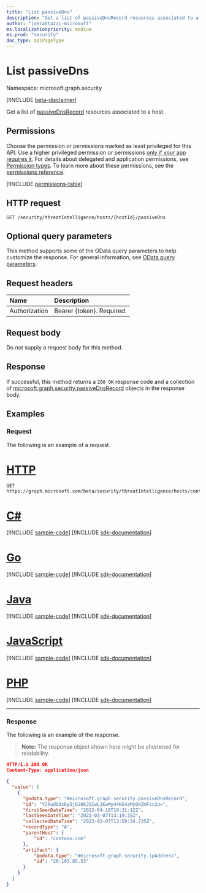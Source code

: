 ```yaml
---
title: "List passiveDns"
description: "Get a list of passiveDnsRecord resources associated to a host."
author: "joerattazzi-microsoft"
ms.localizationpriority: medium
ms.prod: "security"
doc_type: apiPageType
---
```


# List passiveDns

Namespace: microsoft.graph.security

[!INCLUDE [beta-disclaimer](../../includes/beta-disclaimer.md)]

Get a list of [passiveDnsRecord](../resources/security-passivednsrecord.md) resources associated to a host.

## Permissions
Choose the permission or permissions marked as least privileged for this API. Use a higher privileged permission or permissions [only if your app requires it](/graph/permissions-overview#best-practices-for-using-microsoft-graph-permissions). For details about delegated and application permissions, see [Permission types](/graph/permissions-overview#permission-types). To learn more about these permissions, see the [permissions reference](/graph/permissions-reference).

<!-- { "blockType": "permissions", "name": "security_host_list_passivedns" } -->
[!INCLUDE [permissions-table](../includes/permissions/security-host-list-passivedns-permissions.md)]

## HTTP request

<!-- {
  "blockType": "ignored"
}
-->
``` http
GET /security/threatIntelligence/hosts/{hostId}/passiveDns
```

## Optional query parameters

This method supports some of the OData query parameters to help customize the response. For general information, see [OData query parameters](/graph/query-parameters).

## Request headers

|Name|Description|
|:---|:---|
|Authorization|Bearer {token}. Required.|

## Request body

Do not supply a request body for this method.

## Response

If successful, this method returns a `200 OK` response code and a collection of [microsoft.graph.security.passiveDnsRecord](../resources/security-passivednsrecord.md) objects in the response body.

## Examples

### Request

The following is an example of a request.
# [HTTP](#tab/http)
<!-- {
  "blockType": "request",
  "name": "list_passivedns_e1",
  "sampleKeys": ["contoso.com"]
}
-->
``` http
GET https://graph.microsoft.com/beta/security/threatIntelligence/hosts/contoso.com/passiveDns
```

# [C#](#tab/csharp)
[!INCLUDE [sample-code](../includes/snippets/csharp/list-passivedns-e1-csharp-snippets.md)]
[!INCLUDE [sdk-documentation](../includes/snippets/snippets-sdk-documentation-link.md)]

# [Go](#tab/go)
[!INCLUDE [sample-code](../includes/snippets/go/list-passivedns-e1-go-snippets.md)]
[!INCLUDE [sdk-documentation](../includes/snippets/snippets-sdk-documentation-link.md)]

# [Java](#tab/java)
[!INCLUDE [sample-code](../includes/snippets/java/list-passivedns-e1-java-snippets.md)]
[!INCLUDE [sdk-documentation](../includes/snippets/snippets-sdk-documentation-link.md)]

# [JavaScript](#tab/javascript)
[!INCLUDE [sample-code](../includes/snippets/javascript/list-passivedns-e1-javascript-snippets.md)]
[!INCLUDE [sdk-documentation](../includes/snippets/snippets-sdk-documentation-link.md)]

# [PHP](#tab/php)
[!INCLUDE [sample-code](../includes/snippets/php/list-passivedns-e1-php-snippets.md)]
[!INCLUDE [sdk-documentation](../includes/snippets/snippets-sdk-documentation-link.md)]

---

### Response

The following is an example of the response.
>**Note:** The response object shown here might be shortened for readability.
<!-- {
  "blockType": "response",
  "truncated": true,
  "@odata.type": "Collection(microsoft.graph.security.passiveDnsRecord)"
}
-->
``` json
HTTP/1.1 200 OK
Content-Type: application/json

{
  "value": [
    {
      "@odata.type": "#microsoft.graph.security.passiveDnsRecord",
      "id": "Y29udG9zby5jb20kJDIwLjEwMy44NS4zMyQkZmFsc2U=",
      "firstSeenDateTime": "2022-04-18T10:31:12Z",
      "lastSeenDateTime": "2023-03-07T13:19:35Z",
      "collectedDateTime": "2023-03-07T13:59:34.735Z",
      "recordType": "A",
      "parentHost": {
          "id": "contoso.com"
      },
      "artifact": {
          "@odata.type": "#microsoft.graph.security.ipAddress",
          "id": "20.103.85.33"
      }
    }
  ]
}
```
